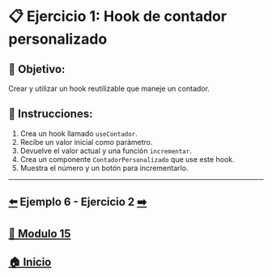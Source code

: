 # 📋 Ejercicio 1: Hook de contador personalizado

## 🎯 Objetivo:
Crear y utilizar un hook reutilizable que maneje un contador.

## 📝 Instrucciones:
1. Crea un hook llamado `useContador`.
2. Recibe un valor inicial como parámetro.
3. Devuelve el valor actual y una función `incrementar`.
4. Crea un componente `ContadorPersonalizado` que use este hook.
5. Muestra el número y un botón para incrementarlo.
---

## [⬅️](../Ejemplos/Ejemplo_6.md) Ejemplo 6 - Ejercicio 2 [➡️](../Ejercicios/Ejercicio_2.md) 
## [📄 Modulo 15](../Modulo_15.md)
## [🏠 Inicio](../../README.md)
